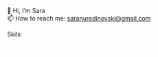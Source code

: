 👋 Hi, I’m Sara <br>
📫 How to reach me: saranuredinovski@gmail.com

<!---
saranur/saranur is a ✨ special ✨ repository because its `README.md` (this file) appears on your GitHub profile.
You can click the Preview link to take a look at your changes.
--->

Skils: 

<img src="C:\Users\Sara Nur\OneDrive - Faculty of Information Technologies\Documents\GitHub\saranur\Pictures\c++.png" style="zoom:7%;" /> <img src="C:\Users\Sara Nur\OneDrive - Faculty of Information Technologies\Documents\GitHub\saranur\Pictures\csharp.png" style="zoom:7%;" />
